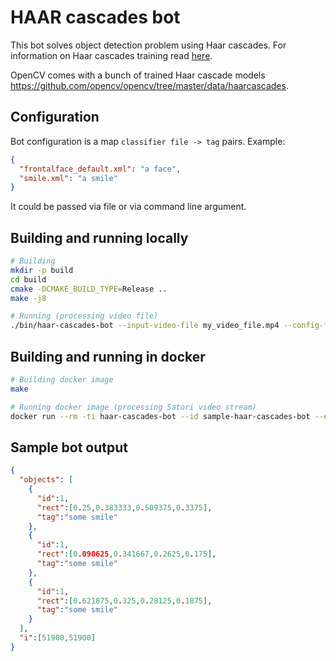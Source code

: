 # HAAR cascades bot

This bot solves object detection problem using Haar cascades. For information on Haar cascades training read [here](https://github.com/mrnugget/opencv-haar-classifier-training).

OpenCV comes with a bunch of trained Haar cascade models https://github.com/opencv/opencv/tree/master/data/haarcascades.

## Configuration
Bot configuration is a map `classifier file -> tag` pairs. Example:
```json
{
  "frontalface_default.xml": "a face",
  "smile.xml": "a smile"
}
```
It could be passed via file or via command line argument.

## Building and running locally
```bash
# Building
mkdir -p build
cd build
cmake -DCMAKE_BUILD_TYPE=Release ..
make -j8

# Running (processing video file)
./bin/haar-cascades-bot --input-video-file my_video_file.mp4 --config-file config.json
```

## Building and running in docker
```bash
# Building docker image
make

# Running docker image (processing Satori video stream)
docker run --rm -ti haar-cascades-bot --id sample-haar-cascades-bot --endpoint <satori-endpoint> --appkey <satori-appkey> --channel <satori-channel> --config "{\"frontalface_default.xml\": \"a face\", \"smile.xml\": \"a smile\"}"
```

## Sample bot output
```json
{
  "objects": [
    {
      "id":1,
      "rect":[0.25,0.383333,0.509375,0.3375],
      "tag":"some smile"
    },
    {
      "id":1,
      "rect":[0.090625,0.341667,0.2625,0.175],
      "tag":"some smile"
    },
    {
      "id":1,
      "rect":[0.621875,0.325,0.28125,0.1875],
      "tag":"some smile"
    }
  ],
  "i":[51900,51900]
}
```